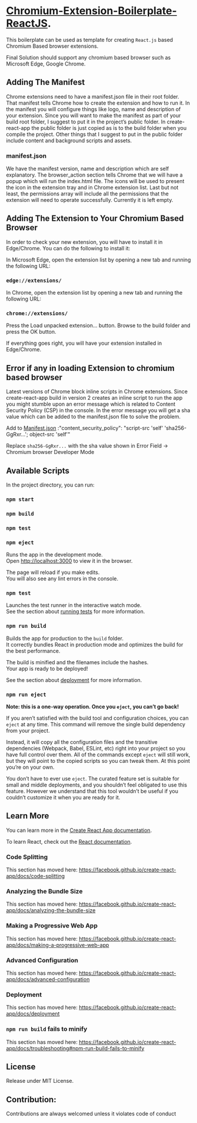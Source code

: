 # [Chromium-Extension-Boilerplate-ReactJS](https://github.com/arvindkannan/Chromium-Extension-Boilerplate-ReactJS).

This boilerplate can be used as template for creating `React.js` based Chromium Based browser extensions.

Final Solution should support any chromium based browser such as Microsoft Edge, Google Chrome.


## Adding The Manifest

Chrome extensions need to have a manifest.json file in their root folder. That manifest tells Chrome how to create the extension and how to run it. In the manifest you will configure things like logo, name and description of your extension. Since you will want to make the manifest as part of your build root folder, I suggest to put it in the project’s public folder. In create-react-app the public folder is just copied as is to the build folder when you compile the project. Other things that I suggest to put in the public folder include content and background scripts and assets.

### manifest.json

We have the manifest version, name and description which are self explanatory. The browser_action section tells Chrome that we will have a popup which will run the index.html file. The icons will be used to present the icon in the extension tray and in Chrome extension list. Last but not least, the permissions array will include all the permissions that the extension will need to operate successfully. Currently it is left empty.

## Adding The Extension to Your Chromium Based Browser

In order to check your new extension, you will have to install it in Edge/Chrome. You can do the following to install it:

In Microsoft Edge, open the extension list by opening a new tab and running the following URL:
### `edge://extensions/`
In Chrome, open the extension list by opening a new tab and running the following URL:
### `chrome://extensions/`

Press the Load unpacked extension… button.
Browse to the build folder and press the OK button.

If everything goes right, you will have your extension installed in Edge/Chrome.

## Error if any in loading Extension to chromium based browser

Latest versions of Chrome block inline scripts in Chrome extensions. Since create-react-app build in version 2 creates an inline script to run the app you might stumble upon an error message which is related to Content Security Policy (CSP) in the console. In the error message you will get a sha value which can be added to the manifest.json file to solve the problem.

Add to [Manifest.json](public/manifest.json) :"content_security_policy": "script-src 'self' 'sha256-GgRxr...'; object-src 'self'"

Replace `sha256-GgRxr...` with the sha value shown in Error Field -> Chromium browser Developer Mode

## Available Scripts

In the project directory, you can run:

### `npm start`

### `npm build`

### `npm test`

### `npm eject`

Runs the app in the development mode.<br>
Open [http://localhost:3000](http://localhost:3000) to view it in the browser.

The page will reload if you make edits.<br>
You will also see any lint errors in the console.

### `npm test`

Launches the test runner in the interactive watch mode.<br>
See the section about [running tests](https://facebook.github.io/create-react-app/docs/running-tests) for more information.

### `npm run build`

Builds the app for production to the `build` folder.<br>
It correctly bundles React in production mode and optimizes the build for the best performance.

The build is minified and the filenames include the hashes.<br>
Your app is ready to be deployed!

See the section about [deployment](https://facebook.github.io/create-react-app/docs/deployment) for more information.

### `npm run eject`

**Note: this is a one-way operation. Once you `eject`, you can’t go back!**

If you aren’t satisfied with the build tool and configuration choices, you can `eject` at any time. This command will remove the single build dependency from your project.

Instead, it will copy all the configuration files and the transitive dependencies (Webpack, Babel, ESLint, etc) right into your project so you have full control over them. All of the commands except `eject` will still work, but they will point to the copied scripts so you can tweak them. At this point you’re on your own.

You don’t have to ever use `eject`. The curated feature set is suitable for small and middle deployments, and you shouldn’t feel obligated to use this feature. However we understand that this tool wouldn’t be useful if you couldn’t customize it when you are ready for it.

## Learn More

You can learn more in the [Create React App documentation](https://facebook.github.io/create-react-app/docs/getting-started).

To learn React, check out the [React documentation](https://reactjs.org/).

### Code Splitting

This section has moved here: https://facebook.github.io/create-react-app/docs/code-splitting

### Analyzing the Bundle Size

This section has moved here: https://facebook.github.io/create-react-app/docs/analyzing-the-bundle-size

### Making a Progressive Web App

This section has moved here: https://facebook.github.io/create-react-app/docs/making-a-progressive-web-app

### Advanced Configuration

This section has moved here: https://facebook.github.io/create-react-app/docs/advanced-configuration

### Deployment

This section has moved here: https://facebook.github.io/create-react-app/docs/deployment

### `npm run build` fails to minify

This section has moved here: https://facebook.github.io/create-react-app/docs/troubleshooting#npm-run-build-fails-to-minify

## License

Release under MIT License.

## Contribution:

Contributions are always welcomed unless it violates code of conduct
